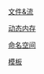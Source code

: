 [文件&流](文件&流%20d70900bdd76b41d684f9738f34a30bfe.md)

[动态内存](动态内存%205aabf0c75d8a40f38f6bbe3efc46b67d.md)

[命名空间](命名空间%20f68688022b434d758980cd2b85f96904.md)

[模板](模板%2076e3b34cd42f42588c71b6da02fd5287.md)